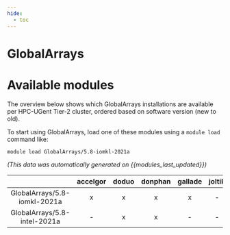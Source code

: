 ```yaml
---
hide:
  - toc
---
```


GlobalArrays
============

# Available modules


The overview below shows which GlobalArrays installations are available per HPC-UGent Tier-2 cluster, ordered based on software version (new to old).

To start using GlobalArrays, load one of these modules using a `module load` command like:

```shell
module load GlobalArrays/5.8-iomkl-2021a
```

*(This data was automatically generated on {{modules_last_updated}})*  

| |accelgor|doduo|donphan|gallade|joltik|shinx|skitty|
| :---: | :---: | :---: | :---: | :---: | :---: | :---: | :---: |
|GlobalArrays/5.8-iomkl-2021a|x|x|x|x|-|-|-|
|GlobalArrays/5.8-intel-2021a|-|x|x|-|-|-|-|
